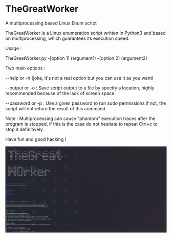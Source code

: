 # TheGreatWorker
A multiprocessing based Linux Enum script

TheGreatWorker is a Linux enumeration script written in Python3 and based on multiprocessing, which guarantees its execution speed.

Usage :

TheGreatWorker.py -[option 1] (argument1) -[option 2] (argument2)

Two main options :

--help or -h (joke, it's not a real option but you can use it as you want)

--output or -o : Save script output to a file by specify a location, highly recommended because of the lack of screen space.

--password or -p : Use a given password to run sudo permissions,if not, the script will not return the result of this command.


Note : Multiprocessing can cause "phantom" execution traces after the program is stopped, if this is the case do not hesitate to repeat Ctrl+c to stop it definitively.


Have fun and good hacking !

![alt text](https://raw.githubusercontent.com/matthieu-hackwitharts/TheGreatWorker/main/capture1.png)
